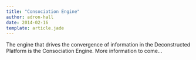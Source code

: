 ```yaml
---
title: "Consociation Engine"
author: adron-hall
date: 2014-02-16
template: article.jade
---
```


The engine that drives the convergence of information in the Deconstructed Platform is the Consociation Engine. More information to come...

<span class="more"></span>

